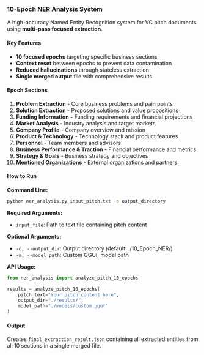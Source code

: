 

### 10-Epoch NER Analysis System

A high-accuracy Named Entity Recognition system for VC pitch documents using **multi-pass focused extraction**.

#### Key Features
*   **10 focused epochs** targeting specific business sections
*   **Context reset** between epochs to prevent data contamination
*   **Reduced hallucinations** through stateless extraction
*   **Single merged output** file with comprehensive results

#### Epoch Sections
1. **Problem Extraction** - Core business problems and pain points
2. **Solution Extraction** - Proposed solutions and value propositions
3. **Funding Information** - Funding requirements and financial projections
4. **Market Analysis** - Industry analysis and target markets
5. **Company Profile** - Company overview and mission
6. **Product & Technology** - Technology stack and product features
7. **Personnel** - Team members and advisors
8. **Business Performance & Traction** - Financial performance and metrics
9. **Strategy & Goals** - Business strategy and objectives
10. **Mentioned Organizations** - External organizations and partners

#### How to Run

**Command Line:**
```bash
python ner_analysis.py input_pitch.txt -o output_directory
```

**Required Arguments:**
- `input_file`: Path to text file containing pitch content

**Optional Arguments:**
- `-o, --output_dir`: Output directory (default: ./10_Epoch_NER/)
- `-m, --model_path`: Custom GGUF model path

**API Usage:**
```python
from ner_analysis import analyze_pitch_10_epochs

results = analyze_pitch_10_epochs(
    pitch_text="Your pitch content here",
    output_dir="./results/",
    model_path="./models/custom.gguf"
)
```

#### Output
Creates `final_extraction_result.json` containing all extracted entities from all 10 sections in a single merged file.